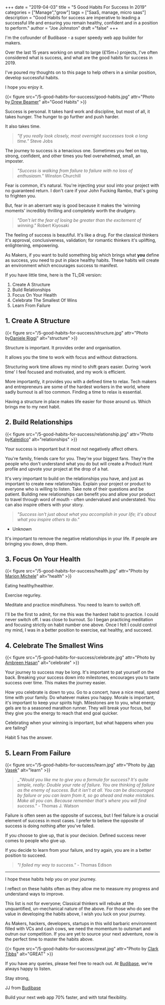 +++
date = "2019-04-03"
title = "5 Good Habits For Success In 2019"
categories = ["Manage","grow"] 
tags = ["SaaS, manage, micro saas"]
description = "Good Habits for success are imperative to leading a successful life and ensuring you remain healthy, confident and in a position to perform."
author = "Joe Johnston"
draft ="false"
+++

I'm the cofounder of Budibase - a super speedy web app builder for makers. 

Over the last 15 years working on small to large (£15m+) projects, I've often considered what is success, and what are the good habits for success in 2019.  

I've poured my thoughts on to this page to help others in a similar position, develop successful habits. 

I hope you enjoy it.

{{< figure src="/5-good-habits-for-success/good-habits.jpg" attr="Photo by[ Drew Beamer](https://unsplash.com/@drew_beamer)" alt="Good Habits" >}}

Success is personal. It takes hard work and discipline, but most of all, it takes hunger. The hunger to go further and push harder.

It also takes time.

> _"If you really look closely, most overnight successes took a long time."_ Steve Jobs

The journey to success is a tenacious one. Sometimes you feel on top, strong, confident, and other times you feel overwhelmed, small, an imposter. 

> _"Success is walking from failure to failure with no loss of enthusiasm."_ Winston Churchill

Fear is common, it's natural. You're injecting your soul into your project with no guaranteed return. I don't care if your John Fucking Rambo, that's going to frighten you. 

But, fear in an aberrant way is good because it makes the 'winning moments' incredibly thrilling and completely worth the drudgery.

> _"Don't let the fear of losing be greater than the excitement of winning."_ Robert Kiyosaki

The feeling of success is beautiful. It's like a drug. For the classical thinkers it's approval, conclusiveness, validation; for romantic thinkers it's uplifting, enlightening, empowering.

As Makers, if you want to build something big which brings what **you** define as success, you need to put in place healthy habits. These habits will create an environment which encourages success to manifest.



If you have little time, here is the TL;DR version:

1. Create A Structure
2. Build Relationships
3. Focus On Your Health
4. Celebrate The Smallest Of Wins
5. Learn From Failure



## 1. Create A Structure
{{< figure src="/5-good-habits-for-success/structure.jpg" attr="Photo by[Daniele Riggi](https://unsplash.com/@danieleriggifotovideo)" alt="structure" >}}

Structure is important. It provides order and organisation. 

It allows you the time to work with focus and without distractions. 

Structuring work time allows my mind to shift gears easier. During 'work time' I feel focused and motivated, and my work is efficient.

More importantly, it provides you with a defined time to relax. Tech makers and entrepreneurs are some of the hardest workers in the world, where sadly burnout is all too common. Finding a time to relax is essential.

Having a structure in place makes life easier for those around us. Which brings me to my next habit.



## 2. Build Relationships
{{< figure src="/5-good-habits-for-success/relationship.jpg" attr="Photo by[Kaleidico](https://unsplash.com/@kaleidico)" alt="relationships" >}}

Your success is important but it most not negatively affect others. 

You're family, friends care for you. They're your biggest fans. They're the people who don't understand what you do but will create a Product Hunt profile and upvote your project at the drop of a hat.

It's very important to build on the relationships you have, and just as important to create new relationships. Explain your project or product to everyone who is willing to listen. Take note of their questions and be patient. Building new relationships can benefit you and allow  your product to travel through word of mouth - often undervalued and understated. You can also inspire others with your story.

> _"Success isn't just about what you accomplish in your life; it's about what you inspire others to do."_
- Unknown

It's important to remove the negative relationships in your life. If people are bringing you down, drop them.

## 3. Focus On Your Health
{{< figure src="/5-good-habits-for-success/health.jpg" attr="Photo by [Marion Michele](https://unsplash.com/)" alt="health" >}}

Eating healthy/healthier.

Exercise regurley.

Meditate and practice mindfulness. You need to learn to switch off.

I'll be the first to admit,  for me this was the hardest habit to practice. I could never switch off. I was close to burnout. So I began practicing meditation and focusing strictly on habit number one above.  Once I felt I could control my mind, I was in a better position to exercise, eat healthy, and succeed.



## 4. Celebrate The Smallest Wins
{{< figure src="/5-good-habits-for-success/celebrate.jpg" attr="Photo by [Ambreen Hasan](https://unsplash.com/@ambreenhasan)" alt="celebrate" >}}

Your journey to success may be long. It's important to pat yourself on the back. Breaking your success down into milestones, encourages you to taste success over time. This makes the journey easier.

How you celebrate is down to you. Go to a concert, have a nice meal, spend time with your family. Do whatever makes you happy. Morale is important, it's important to keep your spirits high. Milestones are to you, what energy gels are to a seasoned marathon runner. They will break your focus, but they give you the energy to reach that end goal quicker. 

Celebrating when your winning is important, but what happens when you are failing? 

Habit 5 has the answer.


## 5. Learn From Failure
{{< figure src="/5-good-habits-for-success/learn.jpg" attr="Photo by [Jan Vasek](https://unsplash.com/@jeshoots)" alt="learn" >}}

> _*"Would you like me to give you a formula for success? It's quite simple, really: Double your rate of failure. You are thinking of failure as the enemy of success. But it isn't at all. You can be discouraged by failure or you can learn from it, so go ahead and make mistakes. Make all you can. Because remember that's where you will find success."* - Thomas J. Watson

Failure is often seen as the opposite of success, but I feel failure is a crucial element of success in most cases. I prefer to believe the opposite of success is doing nothing after you've failed.

If you choose to give up, that is your decision. Defined success never comes to people who give up.

If you decide to learn from your failure, and try again, you are in a better position to succeed.

> *"I failed my way to success."* - Thomas Edison

---

I hope these habits help you on your journey. 

I reflect on these habits often as they allow me to measure my progress and understand ways to improve.

 This list is not for everyone; Classical thinkers will rebuke at the unquantified, un-mechanical nature of the above. For those who do see the value in developing the habits above, I wish you luck on your journey. 
 
 As Makers, hackers, developers, startups in this wild barbaric environment filled with VCs and cash cows, we need the momentum to outsmart and outrun our competition. If you are yet to source your next adventure, now is the perfect time to master the habits above.

{{< figure src="/5-good-habits-for-success/great.jpg" attr="Photo by [Clark Tibbs](https://unsplash.com/@clarktibbs)" alt="GREAT" >}}

If you have any queries, please feel free to reach out. At [Budibase](https://www.budibase.com), we're always happy to listen.

Stay strong,

JJ from [Budibase](https://www.budibase.com)

Build your next web app 70% faster, and with total flexibility.
